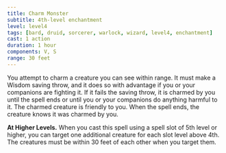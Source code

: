```yaml
---
title: Charm Monster
subtitle: 4th-level enchantment
level: level4
tags: [bard, druid, sorcerer, warlock, wizard, level4, enchantment]
cast: 1 action
duration: 1 hour
components: V, S
range: 30 feet
---
```

You attempt to charm a creature you can see within range. It must make a Wisdom saving throw, and it does so with advantage if you or your companions are fighting it. If it fails the saving throw, it is charmed by you until the spell ends or until you or your companions do anything harmful to it. The charmed creature is friendly to you. When the spell ends, the creature knows it was charmed by you.

**At Higher Levels.** When you cast this spell using a spell slot of 5th level or higher, you can target one additional creature for each slot level above 4th. The creatures must be within 30 feet of each other when you target them.